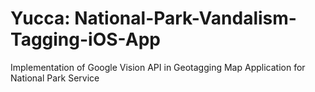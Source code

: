 # Yucca: National-Park-Vandalism-Tagging-iOS-App
Implementation of Google Vision API in Geotagging Map Application for National Park Service
